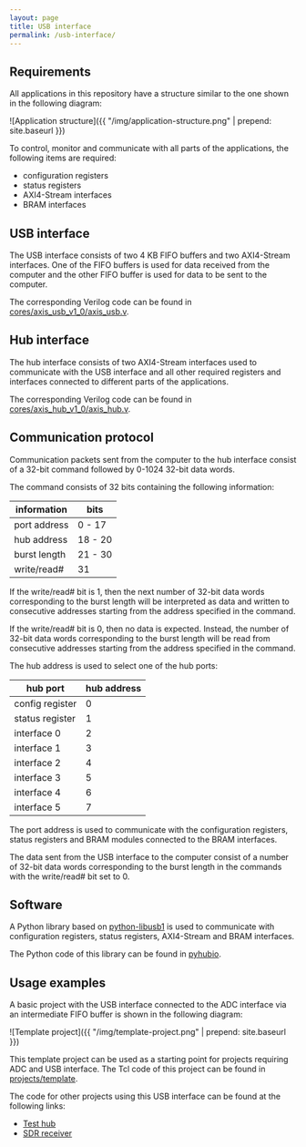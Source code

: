 ```yaml
---
layout: page
title: USB interface
permalink: /usb-interface/
---
```


Requirements
-----

All applications in this repository have a structure similar to the one shown in the following diagram:

![Application structure]({{ "/img/application-structure.png" | prepend: site.baseurl }})

To control, monitor and communicate with all parts of the applications, the following items are required:
- configuration registers
- status registers
- AXI4-Stream interfaces
- BRAM interfaces

USB interface
-----

The USB interface consists of two 4 KB FIFO buffers and two AXI4-Stream interfaces. One of the FIFO buffers is used for data received from the computer and the other FIFO buffer is used for data to be sent to the computer.

The corresponding Verilog code can be found in [cores/axis_usb_v1_0/axis_usb.v](https://github.com/pavel-demin/usb104-a7-notes/blob/master/cores/axis_usb_v1_0/axis_usb.v).

Hub interface
-----

The hub interface consists of two AXI4-Stream interfaces used to communicate with the USB interface and all other required registers and interfaces connected to different parts of the applications.

The corresponding Verilog code can be found in [cores/axis_hub_v1_0/axis_hub.v](https://github.com/pavel-demin/usb104-a7-notes/blob/master/cores/axis_hub_v1_0/axis_hub.v).

Communication protocol
-----

Communication packets sent from the computer to the hub interface consist of a 32-bit command followed by 0-1024 32-bit data words.

The command consists of 32 bits containing the following information:

information   | bits
------------- | -------
port address  |  0 - 17
hub address   | 18 - 20
burst length  | 21 - 30
write/read#   | 31

If the write/read# bit is 1, then the next number of 32-bit data words corresponding to the burst length will be interpreted as data and written to consecutive addresses starting from the address specified in the command.

If the write/read# bit is 0, then no data is expected. Instead, the number of 32-bit data words corresponding to the burst length will be read from consecutive addresses starting from the address specified in the command.

The hub address is used to select one of the hub ports:

hub port        | hub address
--------------- | -----------
config register | 0
status register | 1
interface 0     | 2
interface 1     | 3
interface 2     | 4
interface 3     | 5
interface 4     | 6
interface 5     | 7

The port address is used to communicate with the configuration registers, status registers and BRAM modules connected to the BRAM interfaces.

The data sent from the USB interface to the computer consist of a number of 32-bit data words corresponding to the burst length in the commands with the write/read# bit set to 0.

Software
-----

A Python library based on [python-libusb1](https://github.com/vpelletier/python-libusb1) is used to communicate with configuration registers, status registers, AXI4-Stream and BRAM interfaces.

The Python code of this library can be found in [pyhubio](https://github.com/pavel-demin/pyhubio).

Usage examples
-----

A basic project with the USB interface connected to the ADC interface via an intermediate FIFO buffer is shown in the following diagram:

![Template project]({{ "/img/template-project.png" | prepend: site.baseurl }})

This template project can be used as a starting point for projects requiring ADC and USB interface. The Tcl code of this project can be found in [projects/template](https://github.com/pavel-demin/usb104-a7-notes/tree/master/projects/template).

The code for other projects using this USB interface can be found at the following links:
- [Test hub](https://github.com/pavel-demin/usb104-a7-notes/tree/master/projects/test_hub)
- [SDR receiver](https://github.com/pavel-demin/usb104-a7-notes/tree/master/projects/sdr_receiver)

